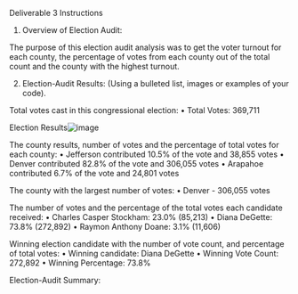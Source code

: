 Deliverable 3 Instructions

1. Overview of Election Audit: 

The purpose of this election audit analysis was to get the voter turnout for each county, the percentage of votes from each county out of the total count and the county with the highest turnout.

2. Election-Audit Results: 
(Using a bulleted list, images or examples of your code).

Total votes cast in this congressional election: 
•	Total Votes: 369,711

Election Results![image](https://user-images.githubusercontent.com/79559910/115131507-a2e21a80-9fc6-11eb-90f1-61df686145f8.png)

The county results, number of votes and the percentage of total votes for each county:
•	Jefferson contributed 10.5% of the vote and 38,855 votes
•	Denver contributed 82.8% of the vote and 306,055 votes
•	Arapahoe contributed 6.7% of the vote and 24,801 votes

The county with the largest number of votes: 
•	Denver - 306,055 votes

The number of votes and the percentage of the total votes each candidate received:
•	Charles Casper Stockham: 23.0% (85,213)
•	Diana DeGette: 73.8% (272,892)
•	Raymon Anthony Doane: 3.1% (11,606)

Winning election candidate with the number of vote count, and percentage of total votes: 
•	Winning candidate: Diana DeGette
•	Winning Vote Count: 272,892
•	Winning Percentage: 73.8%

Election-Audit Summary: 
